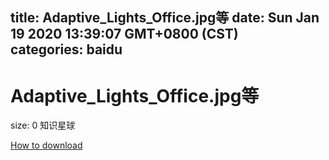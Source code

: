 
title: Adaptive_Lights_Office.jpg等
date: Sun Jan 19 2020 13:39:07 GMT+0800 (CST)    
categories: baidu
---

# Adaptive_Lights_Office.jpg等
size: 0
 知识星球
 

[How to download](https://bpcam.bemobtrk.com/go/2ceec3aa-1ca2-46d6-b9ff-aaa5c184517c?jno=3567)